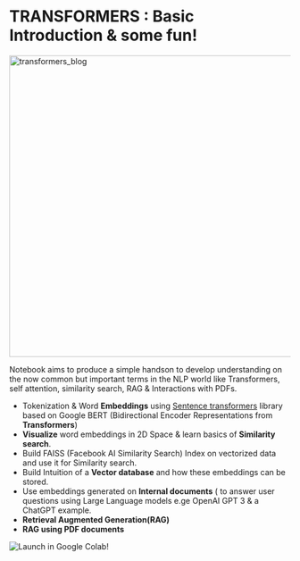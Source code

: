 

# **TRANSFORMERS** : Basic Introduction & some fun!
<img width="540" alt="transformers_blog" src="https://github.com/VNSHANPR/embedding_RAG/assets/41034062/08f005a8-e19c-45b2-a67d-40e7e773ed86">

Notebook aims to produce a simple handson to develop understanding on the now common but important terms in the NLP world like Transformers, self attention, similarity search, RAG & Interactions with PDFs. 

*   Tokenization & Word **Embeddings** using [Sentence transformers](https://https://www.sbert.net/) library based on Google BERT (Bidirectional Encoder Representations from **Transformers**)
*   **Visualize** word embeddings in 2D Space & learn basics of **Similarity search**.
*   Build FAISS (Facebook AI Similarity Search) Index on vectorized data and use it for Similarity search.
*   Build Intuition of a **Vector database** and how these embeddings can be stored.
*   Use embeddings generated on **Internal documents** ( to answer user questions using Large Language models e.ge OpenAI GPT 3 & a ChatGPT example.
*   **Retrieval Augmented Generation(RAG)**
*   **RAG using PDF documents** 


![**Launch in Google Colab!**](https://colab.research.google.com/github/VNSHANPR/embedding_RAG/blob/main/Transformers_Intro_embeddings_similarity_search_RAG.ipynb)





